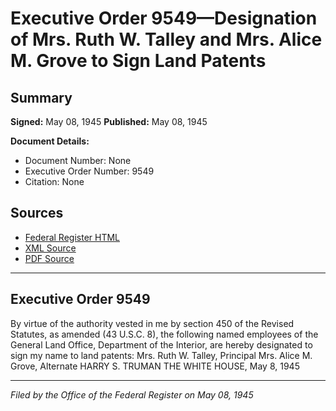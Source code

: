 # Executive Order 9549—Designation of Mrs. Ruth W. Talley and Mrs. Alice M. Grove to Sign Land Patents

## Summary

**Signed:** May 08, 1945
**Published:** May 08, 1945

**Document Details:**
- Document Number: None
- Executive Order Number: 9549
- Citation: None

## Sources
- [Federal Register HTML](https://www.presidency.ucsb.edu/documents/executive-order-9549-designation-mrs-ruth-w-talley-and-mrs-alice-m-grove-sign-land-patents)
- [XML Source](None)
- [PDF Source](None)

---

## Executive Order 9549

By virtue of the authority vested in me by section 450 of the Revised Statutes, as amended (43 U.S.C. 8), the following named employees of the General Land Office, Department of the Interior, are hereby designated to sign my name to land patents:
Mrs. Ruth W. Talley, Principal
Mrs. Alice M. Grove, Alternate
HARRY S. TRUMAN
THE WHITE HOUSE,
May 8, 1945

---

*Filed by the Office of the Federal Register on May 08, 1945*
